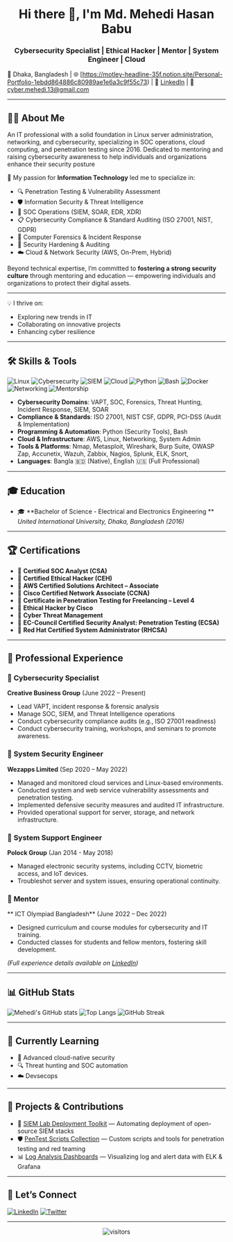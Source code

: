 <h1 align="center">Hi there 👋, I'm Md. Mehedi Hasan Babu </h1>
<h3 align="center">Cybersecurity Specialist | Ethical Hacker | Mentor | System Engineer | Cloud </h3>


📍 Dhaka, Bangladesh | 🌐 [https://motley-headline-35f.notion.site/Personal-Portfolio-1ebdd864886c80989ae1e6a3c9f55c73) | 🔗 [LinkedIn](https://www.linkedin.com/in/mehedi-hasan-babu/) | 📧 cyber.mehedi.13@gmail.com

---

## 👨‍💻 About Me

An IT professional with a solid foundation in Linux server administration, networking, and cybersecurity, specializing in SOC operations, cloud computing, and penetration testing since 2016. Dedicated to mentoring and raising cybersecurity awareness to help individuals and organizations enhance their security posture 


🔐 My passion for **Information Technology** led me to specialize in:

- 🔍 Penetration Testing & Vulnerability Assessment
- 🛡️ Information Security & Threat Intelligence
- 🧠 SOC Operations (SIEM, SOAR, EDR, XDR)
- 📋 Cybersecurity Compliance & Standard Auditing (ISO 27001, NIST, GDPR)
- 🔐 Computer Forensics & Incident Response
- 🧾 Security Hardening & Auditing
- ☁️ Cloud & Network Security (AWS, On-Prem, Hybrid)

Beyond technical expertise, I’m committed to **fostering a strong security culture** through mentoring and education — empowering individuals and organizations to protect their digital assets.

---

💡 I thrive on:
- Exploring new trends in IT
- Collaborating on innovative projects
- Enhancing cyber resilience

---

## 🛠️ Skills & Tools

![Linux](https://img.shields.io/badge/Linux-FCC624?style=flat&logo=linux&logoColor=black)
![Cybersecurity](https://img.shields.io/badge/Cybersecurity-blue?style=flat&logo=hackthebox)
![SIEM](https://img.shields.io/badge/SIEM-Elastic_Security-red?style=flat&logo=elastic)
![Cloud](https://img.shields.io/badge/Cloud-AWS-orange?style=flat&logo=amazonaws)
![Python](https://img.shields.io/badge/Python-3776AB?style=flat&logo=python&logoColor=white)
![Bash](https://img.shields.io/badge/Bash-121011?style=flat&logo=gnubash)
![Docker](https://img.shields.io/badge/Docker-2496ED?style=flat&logo=docker)
![Networking](https://img.shields.io/badge/Networking-CCNA-blue)
![Mentorship](https://img.shields.io/badge/Mentorship-Education-green)

- **Cybersecurity Domains**: VAPT, SOC, Forensics, Threat Hunting, Incident Response, SIEM, SOAR
- **Compliance & Standards**: ISO 27001, NIST CSF, GDPR, PCI-DSS (Audit & Implementation)
- **Programming & Automation**: Python (Security Tools), Bash
- **Cloud & Infrastructure**: AWS, Linux, Networking, System Admin
- **Tools & Platforms**: Nmap, Metasploit, Wireshark, Burp Suite, OWASP Zap, Accunetix, Wazuh, Zabbix, Nagios, Splunk, ELK, Snort,  
- **Languages**: Bangla 🇧🇩 (Native), English 🇺🇸 (Full Professional)

---

## 🎓 Education

- 🎓 **Bachelor of Science - Electrical and Electronics Engineering **  
  *United International University, Dhaka, Bangladesh (2016)*

---

## 🏆 Certifications

- 🧾 **Certified SOC Analyst (CSA)**
- 🧾 **Certified Ethical Hacker (CEH)**
- 🧾 **AWS Certified Solutions Architect – Associate**
- 🧾 **Cisco Certified Network Associate (CCNA)**
- 🧾 **Certificate in Penetration Testing for Freelancing – Level 4**
- 🧾 **Ethical Hacker by Cisco**
- 🧾 **Cyber Threat Management**
- 🧾 **EC-Council Certified Security Analyst: Penetration Testing (ECSA)**
- 🧾 **Red Hat Certified System Administrator (RHCSA)**

---

## 💼 Professional Experience

### 🔹 **Cybersecurity Specialist**  
**Creative Business Group** (June 2022 – Present)

- Lead VAPT, incident response & forensic analysis
- Manage SOC, SIEM, and Threat Intelligence operations
- Conduct cybersecurity compliance audits (e.g., ISO 27001 readiness)
- Conduct cybersecurity training, workshops, and seminars to promote awareness.

### 🔹 **System Security Engineer**  
**Wezapps Limited** (Sep 2020 – May 2022)

- Managed and monitored cloud services and Linux-based environments.
- Conducted system and web service vulnerability assessments and penetration testing.
- Implemented defensive security measures and audited IT infrastructure.
- Provided operational support for server, storage, and network infrastructure.

### 🔹 **System Support Engineer**  
**Polock Group** (Jan 2014 - May 2018)

- Managed electronic security systems, including CCTV, biometric access, and IoT devices.
- Troubleshot server and system issues, ensuring operational continuity.

### 🔹 **Mentor**  
** ICT Olympiad Bangladesh** (June 2022 – Dec 2022)

-  Designed curriculum and course modules for cybersecurity and IT training.
- Conducted classes for students and fellow mentors, fostering skill development.

*(Full experience details available on [LinkedIn](https://www.linkedin.com/in/mehedi-hasan-babu/))*

---

## 📊 GitHub Stats

![Mehedi's GitHub stats](https://github-readme-stats.vercel.app/api?username=Mehedi-Babu&show_icons=true&theme=tokyonight)
![Top Langs](https://github-readme-stats.vercel.app/api/top-langs/?username=Mehedi-Babu&layout=compact&theme=tokyonight)
![GitHub Streak](https://streak-stats.demolab.com?user=Mehedi-Babu&theme=tokyonight)

---

## 🧠 Currently Learning

- 📘 Advanced cloud-native security
- 🔍 Threat hunting and SOC automation
- ☁️ Devsecops

---

## 🔗 Projects & Contributions

- 🔐 [SIEM Lab Deployment Toolkit](#) — Automating deployment of open-source SIEM stacks
- 🛡️ [PenTest Scripts Collection](#) — Custom scripts and tools for penetration testing and red teaming
- 📊 [Log Analysis Dashboards](#) — Visualizing log and alert data with ELK & Grafana

---

## 🤝 Let’s Connect

[![LinkedIn](https://img.shields.io/badge/LinkedIn-blue?style=flat&logo=linkedin)](https://www.linkedin.com/in/mehedi-hasan-babu/)
[![Twitter](https://img.shields.io/badge/Twitter-1DA1F2?style=flat&logo=twitter)](https://x.com/Mehedi_Babu_II)

---

<p align="center">
  <img src="https://visitor-badge.laobi.icu/badge?page_id=Mehedi-Babu.Mehedi-Babu" alt="visitors">
</p>


